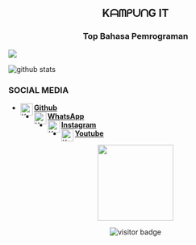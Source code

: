 <h2 align="center">
   KᗩᗰᑭᑌᑎG IT
</h2 align="center">

<h3 align="center">
   Top Bahasa Pemrograman
</h3 align="center">
<a align="center" href="https://Kampung-IT.github.io/">
  <img align="center" src="https://github-readme-stats.vercel.app/api/top-langs/?username=Kampung-IT&theme=monokai" />
</a>

![github stats](https://github-readme-stats.vercel.app/api?username=Kampung-IT&show_icons=true&theme=monokai)

### SOCIAL MEDIA
* [<img alt="Kampung-IT's Github" align="left" width="24px" src="https://cdn.jsdelivr.net/npm/simple-icons@v3/icons/github.svg" /> <b>Github</b>](https://github.com/Kampung-IT)<br />
* [<img alt="Kampung-IT's Whatsapp" align="left" width="24px" src="https://cdn.jsdelivr.net/npm/simple-icons@v3/icons/whatsapp.svg" /> <b>WhatsApp</b>](https://api.whatsapp.com/send/?phone=%2B6289517379735&text&app_absent=0)<br />
* [<img alt="Kampung-IT's Instagram" align="left" width="24px" src="https://cdn.jsdelivr.net/npm/simple-icons@v3/icons/instagram.svg" /> <b>Instagram</b>](https://Instagram.com/kampung_it)<br />
* [<img alt="Kampung-IT's Youtube" align="left" width="24px" src="https://cdn.jsdelivr.net/npm/simple-icons@v3/icons/youtube.svg" /> <b>Youtube</b>](https://www.youtube.com/channel/UCdRmW2VQpeMdDx4jzoJPK0Q)<br />
<div align="center">
<img src="https://b.top4top.io/p_1777edzgv0.png" width="150px" height="150px">
</div>

<p  align="center">
<img src="https://visitor-badge.laobi.icu/badge?page_id="Kampung-IT" alt="visitor badge"/>       
</p>
